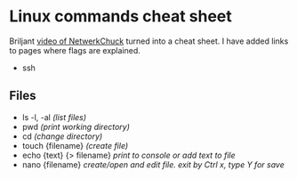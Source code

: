 # Linux commands cheat sheet

Briljant [video of NetwerkChuck](https://www.youtube.com/watch?v=gd7BXuUQ91w) turned into a cheat sheet. I have added links to pages where flags are explained.

- ssh

## Files

- ls -l, -al _(list files)_
- pwd _(print working directory)_
- cd _(change directory)_
- touch {filename} _(create file)_
- echo {text} {> filename} _print to console or add text to file_
- nano {filename} _create/open and edit file. exit by Ctrl x, type Y for save_
